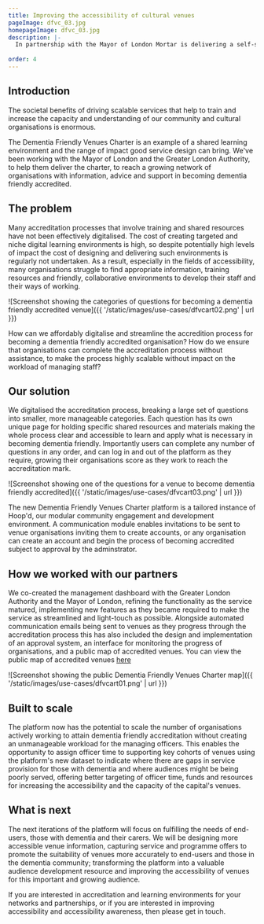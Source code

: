 ```yaml
---
title: Improving the accessibility of cultural venues
pageImage: dfvc_03.jpg
homepageImage: dfvc_03.jpg
description: |-
  In partnership with the Mayor of London Mortar is delivering a self-service platform for organisations to achieve dementia friendly accreditation, ensuring that venues are safe and secure to welcome those with dementia to enjoy their programmes and performances.
 
order: 4
---
```


Introduction
-----------------------------------------------------------------------------------------------------
The societal benefits of driving scalable services that help to train and increase the capacity and understanding of our community and cultural organisations is enormous.  

The Dementia Friendly Venues Charter is an example of a shared learning environment and the range of impact good service design can bring. We've been working with the Mayor of London and the Greater London Authority, to help them deliver the charter, to reach a growing network of organisations with information, advice and support in becoming dementia friendly accredited. 

The problem
-----------------------------------------------------------------------------------------------------

Many accreditation processes that involve training and shared resources have not been effectively digitalised. The cost of creating targeted and niche digital learning environments is high, so despite potentially high levels of impact the cost of designing and delivering such environments is regularly not undertaken. As a result, especially in the fields of accessibility, many organisations struggle to find appropriate information, training resources and friendly, collaborative environments to develop their staff and their ways of working. 

![Screenshot showing the categories of questions for becoming a dementia friendly accredited venue]({{ '/static/images/use-cases/dfvcart02.png' | url }})

How can we affordably digitalise and streamline the accredition process for becoming a dementia friendly accredited organisation? How do we ensure that organisations can complete the accreditation process without assistance, to make the process highly scalable without impact on the workload of managing staff? 

Our solution 
-----------------------------------------------------------------------------------------------------

We digitalised the accreditation process, breaking a large set of questions into smaller, more manageable categories. Each question has its own unique page for holding specific shared resources and materials making the whole process clear and accessible to learn and apply what is necessary in becoming dementia friendly. Importantly users can complete any number of questions in any order, and can log in and out of the platform as they require, growing their organisations score as they work to reach the accreditation mark. 

![Screenshot showing one of the questions for a venue to become dementia friendly accredited]({{ '/static/images/use-cases/dfvcart03.png' | url }})

The new Dementia Friendly Venues Charter platform is a tailored instance of Hoop'd, our modular community engagement and development environment. A communication module enables invitations to be sent to venue organisations inviting them to create accounts, or any organisation can create an account and begin the process of becoming accredited subject to approval by the adminstrator.  

How we worked with our partners
-----------------------------------------------------------------------------------------------------

We co-created the management dashboard with the Greater London Authority and the Mayor of London, refining the functionality as the service matured, implementing new features as they became required to make the service as streamlined and light-touch as possible. Alongside automated communication emails being sent to venues as they progress through the accreditation process this has also included the design and implementation of an approval system, an interface for monitoring the progress of organisations, and a public map of accredited venues. You can view the public map of accredited venues [here](https://dfvc.hoopd.co.uk/venue-list/)

![Screenshot showing the public Dementia Friendly Venues Charter map]({{ '/static/images/use-cases/dfvcart01.png' | url }})

Built to scale
-----------------------------------------------------------------------------------------------------
The platform now has the potential to scale the number of organisations actively working to attain dementia friendly accreditation without creating an unmanageable workload for the managing officers. This enables the opportunity to assign officer time to supporting key cohorts of venues using the platform's new dataset to indicate where there are gaps in service provision for those with dementia and where audiences might be being poorly served, offering better targeting of officer time, funds and resources for increasing the accessibility and the capacity of the capital's venues. 

What is next
-----------------------------------------------------------------------------------------------------
The next iterations of the platform will focus on fulfilling the needs of end-users, those with dementia and their carers. We will be designing more accessible venue information, capturing service and programme offers to promote the suitability of venues more accurately to end-users and those in the dementia community; transforming the platform into a valuable audience development resource and improving the accessibility of venues for this important and growing audience. 

If you are interested in accreditation and learning environments for your networks and partnerships, or if you are interested in improving accessibility and accessibility awareness, then please get in touch.
